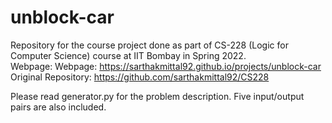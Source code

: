 # unblock-car

Repository for the course project done as part of CS-228 (Logic for Computer Science) course at IIT Bombay in Spring 2022.  
Webpage: Webpage: https://sarthakmittal92.github.io/projects/unblock-car  
Original Repository: https://github.com/sarthakmittal92/CS228

Please read generator.py for the problem description.
Five input/output pairs are also included.